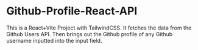 # Github-Profile-React-API

This is a React+Vite Project with TailwindCSS. 
It fetches the data from the Github Users API. Then brings out the Github profile of any Github username inputted into the input field.
